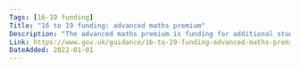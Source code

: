 ```yaml
---
Tags: [16-19 funding]
Title: "16 to 19 funding: advanced maths premium"
Description: "The advanced maths premium is funding for additional students studying specified level 3 maths qualifications."
Link: https://www.gov.uk/guidance/16-to-19-funding-advanced-maths-premium
DateAdded: 2022-01-01
---
```

